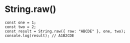 # String.raw()
```
const one = 1;
const two = 2;
const result = String.raw({ raw: "ABCDE" }, one, two);
console.log(result); // A1B2CDE
```